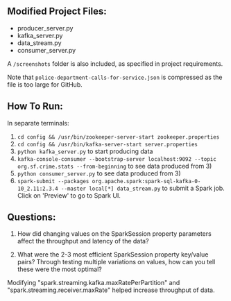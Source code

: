 Modified Project Files:
-----------------------
* producer_server.py
* kafka_server.py
* data_stream.py
* consumer_server.py

A `/screenshots` folder is also included, as specified in project requirements.

Note that `police-department-calls-for-service.json` is compressed as the file is too large for GitHub.

How To Run:
-----------
In separate terminals:
1. `cd config && /usr/bin/zookeeper-server-start zookeeper.properties`
2. `cd config && /usr/bin/kafka-server-start server.properties`
3. `python kafka_server.py` to start producing data
4. `kafka-console-consumer --bootstrap-server localhost:9092 --topic org.sf.crime.stats --from-beginning` to see data produced from 3)
5. `python consumer_server.py` to see data produced from 3)
6. `spark-submit --packages org.apache.spark:spark-sql-kafka-0-10_2.11:2.3.4 --master local[*] data_stream.py` to submit a Spark job. Click on 'Preview' to go to Spark UI.

Questions:
----------
1. How did changing values on the SparkSession property parameters affect the throughput and latency of the data?

2. What were the 2-3 most efficient SparkSession property key/value pairs? Through testing multiple variations on values, how can you tell these were the most optimal?

Modifying "spark.streaming.kafka.maxRatePerPartition" and "spark.streaming.receiver.maxRate" helped increase throughput of data.